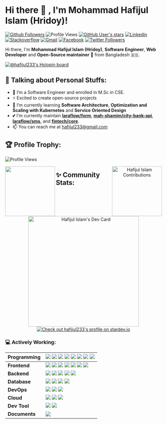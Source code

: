 # Hi there 👋 , I'm Mohammad Hafijul Islam (Hridoy)!

[![Github Followers](https://img.shields.io/github/followers/hafijul233?label=follow&style=social)](https://github.com/hafijul233?tab=followers)
![Profile Views](https://komarev.com/ghpvc/?username=hafijul233&label=Visitors&color=0e75b6&style=flat)
[![GitHub User's stars](https://img.shields.io/github/stars/hafijul233)](https://github.com/hafijul233?tab=stars)
[![Linkedin](https://img.shields.io/badge/-Linkedin-blue?style=flat-square&logo=Linkedin&logoColor=white&link=https://www.linkedin.com/in/hafijul-islam/)](https://www.linkedin.com/in/hafijul-islam/)
[![Stackoverflow](https://img.shields.io/badge/-Stackoverflow-4CA143?style=flat-square&logo=Stackoverflow&logoColor=white&link=https://stackoverflow.com/users/8400971/hafijul-islam)](https://stackoverflow.com/users/8400971/hafijul-islam)
[![Gmail](https://img.shields.io/badge/-hafijul233@gmail.com-c14438?style=flat-square&logo=Gmail&logoColor=white&link=mailto:hafijul233@gmail.com)](mailto:hafijul233@gmail.com)
[![Facebook](https://img.shields.io/badge/-hafijul233-ffffff?style=flat-square&logo=Facebook&logoColor=blue&link=https://facebook.com/hafijul233)](https://facebook.com/hafijul233)
[![Twitter Followers](https://img.shields.io/twitter/follow/hafijul233?style=social&logo=x&labelColor=black&link=https://x.com/hafijul233)
](https://x.com/hafijul233)
    
Hi there, I'm **Mohammad Hafijul Islam (Hridoy)**, **Software Engineer**, **Web Developer** and **Open-Source maintainer** 🚀 from Bangladesh 🇧🇩.

[![@hafijul233's Holopin board](https://holopin.io/api/user/board?user=hafijul233)](https://holopin.io/@hafijul233)

## :information_desk_person: Talking about Personal Stuffs:
  - 🔭 I’m a Software Engineer and enrolled in M.Sc in CSE.
  - ⚡ Excited to create open-source projects
  - 🌱 I’m currently learning **Software Architecture**, **Optimization and Scaling with Kubernetes** and **Service Oriented Design**
  - 💕 I'm currently maintain [**laraflow/form**](https://packagist.org/packages/laraflow/form), [**mah-shamim/city-bank-api**](https://packagist.org/packages/mah-shamim/city-bank-api), [**laraflow/sms**](https://packagist.org/packages/laraflow/sms), and [**fintech/core**](https://github.com/fintechbd). 
  - 📫 You can reach me at <a href="mailto:hafijul233@gmail.com">hafijul233@gmail.com</a>

## :trophy: Profile Trophy:

![Profile Views](https://github-profile-trophy.vercel.app/?username=hafijul233&col=8&row=1&margin-w=20&no-bg=true)

 <p align="center">
    <img src="https://github-readme-stats.vercel.app/api?username=hafijul233&show_icons=true&count_private=true&theme=transparent" align="left" height="160"/>
    <img src="https://github-readme-streak-stats.herokuapp.com/?user=hafijul233&layout=compact&theme=transparent" alt="Hafijul Islam Contributions" align="right" height="160"/>
</p>

## :sparkles: Community Stats:
 
 <p align="center">
    <a href="https://app.daily.dev/hafijul233"><img src="https://api.daily.dev/devcards/v2/w6JaUPrSfnKzWgtBeAETF.png?r=28s&type=default" width="356" alt="Hafijul Islam's Dev Card"/></a>
    <a href="https://stardev.io/developers/hafijul233"><img alt="Check out hafijul233's profile on stardev.io" src="https://stardev.io/developers/hafijul233/badge/languages/locality.svg" /></a>
</p>

### :computer: Actively Working:

| Programming | <img src="https://img.shields.io/badge/%20-PHP-black?logo=php&style=for-the-badge"/> <img src="https://img.shields.io/badge/%20-Javascript-black?logo=javascript&style=for-the-badge"/>  <img src="https://img.shields.io/badge/%20-CSS-black?logo=css3&style=for-the-badge"/> <img src="https://img.shields.io/badge/%20-Shell%20Script-black?logo=shell&style=for-the-badge"/> <img src="https://img.shields.io/badge/%20-Python-black?logo=python&style=for-the-badge"/> <img src="https://img.shields.io/badge/%20-C%2B%2B-black?logo=cplusplus&style=for-the-badge"/> <img src="https://img.shields.io/badge/%20-Bash-black?logo=gnubash&style=for-the-badge"/> <img src="https://img.shields.io/badge/%20-Markdown-black?logo=markdown&style=for-the-badge"/>|
|:------------|:-------------------------------------------------------------------------------------------------|
|**Frontend**|<img src="https://img.shields.io/badge/%20-React.js-black?logo=react&style=for-the-badge"/> <img src="https://img.shields.io/badge/%20-Vue.js-black?logo=vuedotjs&style=for-the-badge"/> <img src="https://img.shields.io/badge/%20-Bootstrap-black?logo=bootstrap&style=for-the-badge"/> <img src="https://img.shields.io/badge/%20-Sass-black?logo=sass&style=for-the-badge"/> <img src="https://img.shields.io/badge/%20-TailwindCSS-black?logo=tailwindcss&style=for-the-badge"/> <img src="https://img.shields.io/badge/%20-InertiaJS-black?logo=inertia&style=for-the-badge"/> <img src="https://img.shields.io/badge/%20-AlpineJS-black?logo=alpinedotjs&style=for-the-badge"/>|
|**Backend**|<img src="https://img.shields.io/badge/%20-Laravel-black?logo=laravel&style=for-the-badge"/> <img src="https://img.shields.io/badge/%20-CodeIgniter-black?logo=codeigniter&style=for-the-badge"/> <img src="https://img.shields.io/badge/%20-CakePHP-black?logo=cakephp&style=for-the-badge"/> <img src="https://img.shields.io/badge/%20-Symfony-black?logo=symfony&style=for-the-badge"/>  <img src="https://img.shields.io/badge/%20-NestJS-black?logo=nestjs&style=for-the-badge"/>|
|**Database**|<img src="https://img.shields.io/badge/%20-MySQL-black?logo=mysql&style=for-the-badge"/> <img src="https://img.shields.io/badge/%20-PostgreSQL-black?logo=postgresql&style=for-the-badge"/> <img src="https://img.shields.io/badge/%20-Oracle-black?logo=oracle&style=for-the-badge"/> <img src="https://img.shields.io/badge/%20-MongoDB-black?logo=mongodb&style=for-the-badge"/>|
|**DevOps**|<img src="https://img.shields.io/badge/%20-CPanel-black?logo=cpanel&style=for-the-badge"/> <img src="https://img.shields.io/badge/%20-Docker-black?logo=docker&style=for-the-badge"/> <img src="https://img.shields.io/badge/%20-Jenkins-black?logo=jenkins&style=for-the-badge"/>|
|**Cloud**|<img src="https://img.shields.io/badge/%20-GCP-black?logo=googlecloud&style=for-the-badge"/> <img src="https://img.shields.io/badge/%20-Amazon Web Services-black?logo=amazonwebservices&style=for-the-badge"/> <img src="https://img.shields.io/badge/%20-Digital%20Ocean-black?logo=digitalocean&style=for-the-badge"/>|
|**Dev Tool**|<img src="https://img.shields.io/badge/%20-Backpack for Laravel-black?logo=backstage&style=for-the-badge"/> <img src="https://img.shields.io/badge/%20-Laravel Nova-black?logo=laravelnova&style=for-the-badge"/> |
|**Documents**| <img src="https://img.shields.io/badge/%20-Docsify-black?logo=docsify&style=for-the-badge"/>|
<!--      <img src="https://github-readme-stats.vercel.app/api/top-langs/?username=hafijul233&layout=compact" height=160 /> -->
